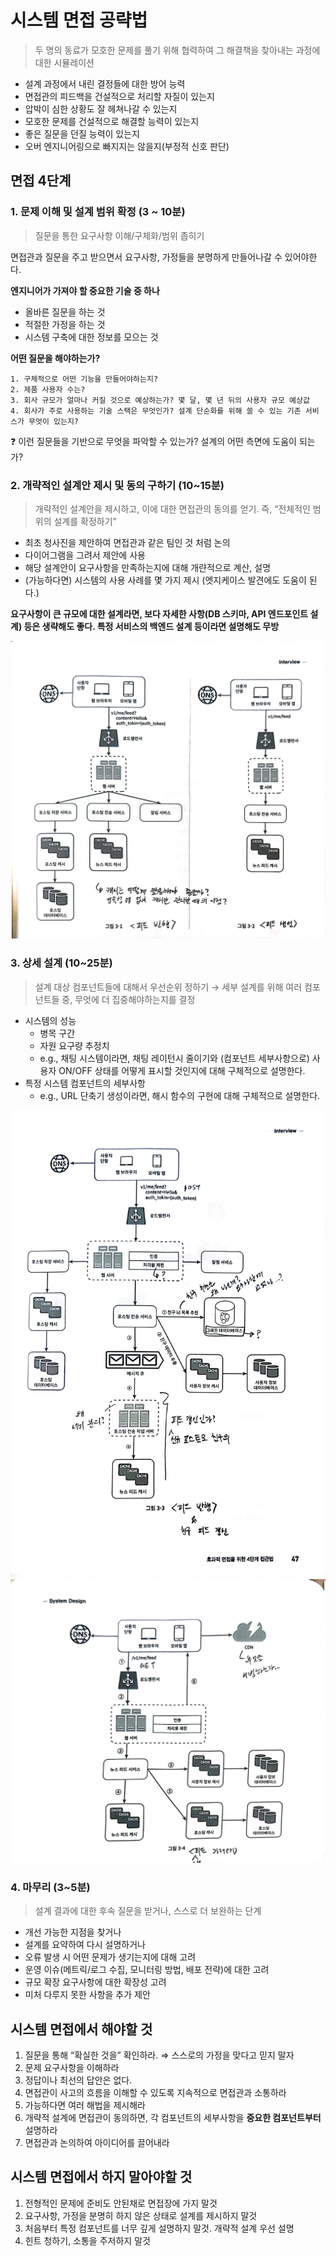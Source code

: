 # 시스템 면접 공략법

> 두 명의 동료가 모호한 문제를 풀기 위해 협력하여 그 해결책을 찾아내는 과정에 대한 시뮬레이션
- 설계 과정에서 내린 결정들에 대한 방어 능력
- 면접관의 피드백을 건설적으로 처리할 자질이 있는지
- 압박이 심한 상황도 잘 헤쳐나갈 수 있는지
- 모호한 문제를 건설적으로 해결할 능력이 있는지
- 좋은 질문을 던질 능력이 있는지
- 오버 엔지니어링으로 빠지지는 않을지(부정적 신호 판단)


## 면접 4단계

### 1. 문제 이해 및 설계 범위 확정 (3 ~ 10분)

> 질문을 통한 요구사항 이해/구체화/범위 좁히기

면접관과 질문을 주고 받으면서 요구사항, 가정들을 분명하게 만들어나갈 수 있어야한다.

**엔지니어가 가져야 할 중요한 기술 중 하나**
- 올바른 질문을 하는 것
- 적절한 가정을 하는 것
- 시스템 구축에 대한 정보를 모으는 것


**어떤 질문을 해야하는가?**

```text
1. 구체적으로 어떤 기능을 만들어야하는지?
2. 제품 사용자 수는?
3. 회사 규모가 얼마나 커질 것으로 예상하는가? 몇 달, 몇 년 뒤의 사용자 규모 예상값
4. 회사가 주로 사용하는 기술 스택은 무엇인가? 설계 단순화를 위해 쓸 수 있는 기존 서비스가 무엇이 있는지?
```

❓ 이런 질문들을 기반으로 무엇을 파악할 수 있는가? 설계의 어떤 측면에 도움이 되는가?


### 2. 개략적인 설계안 제시 및 동의 구하기 (10~15분)

> 개략적인 설계안을 제시하고, 이에 대한 면접관의 동의를 얻기.
> 즉, “전체적인 범위의 설계를 확정하기”

- 최초 청사진을 제안하여 면접관과 같은 팀인 것 처럼 논의
- 다이어그램을 그려서 제안에 사용
- 해당 설계안이 요구사항을 만족하는지에 대해 개랸적으로 계산, 설명
- (가능하다면) 시스템의 사용 사례를 몇 가지 제시 (엣지케이스 발견에도 도움이 된다.)

**요구사항이 큰 규모에 대한 설계라면, 보다 자세한 사항(DB 스키마, API 엔드포인트 설계) 등은 생략해도 좋다. 특정 서비스의 백엔드 설계 등이라면 설명해도 무방**

[![개략적 설계](./images/overall.jpeg)](./images/overall.jpeg)

### 3. 상세 설계 (10~25분)

> 설계 대상 컴포넌트들에 대해서 우선순위 정하기
> → 세부 설계를 위해 여러 컴포넌트들 중, 무엇에 더 집중해야하는지를 결정

- 시스템의 성능
    - 병목 구간
    - 자원 요구량 추정치
    - e.g., 채팅 시스템이라면, 채팅 레이턴시 줄이기와 (컴포넌트 세부사항으로) 사용자 ON/OFF 상태를 어떻게 표시할 것인지에 대해 구체적으로 설명한다.
- 특정 시스템 컴포넌트의 세부사항
    - e.g., URL 단축기 생성이라면, 해시 함수의 구현에 대해 구체적으로 설명한다.

[![상세1 설계](./images/detail-1.jpeg)](./images/detail-1.jpeg)
[![상세2 설계](./images/detail-2.jpeg)](./images/detail-2.jpeg)

### 4. 마무리 (3~5분)

> 설계 결과에 대한 후속 질문을 받거나, 스스로 더 보완하는 단계

- 개선 가능한 지점을 찾거나
- 설계를 요약하여 다시 설명하거나
- 오류 발생 시 어떤 문제가 생기는지에 대해 고려
- 운영 이슈(메트릭/로그 수집, 모니터링 방법, 배포 전략)에 대한 고려
- 규모 확장 요구사항에 대한 확장성 고려
- 미처 다루지 못한 사항을 추가 제안

## 시스템 면접에서 해야할 것

1. 질문을 통해 “확실한 것을” 확인하라. ⇒ 스스로의 가정을 맞다고 믿지 말자
2. 문제 요구사항을 이해하라
3. 정답이나 최선의 답안은 없다.
4. 면접관이 사고의 흐름을 이해할 수 있도록 지속적으로 면접관과 소통하라
5. 가능하다면 여러 해법을 제시해라
6. 개략적 설계에 면접관이 동의하면, 각 컴포넌트의 세부사항을 **중요한 컴포넌트부터** 설명하라
7. 면접관과 논의하여 아이디어를 끌어내라

## 시스템 면접에서 하지 말아야할 것

1. 전형적인 문제에 준비도 안된채로 면접장에 가지 말것
2. 요구사항, 가정을 분명히 하지 않은 상태로 설계를 제시하지 말것
3. 처음부터 특정 컴포넌트를 너무 깊게 설명하지 말것. 개략적 설계 우선 설명
4. 힌트 청하기, 소통을 주저하지 말것